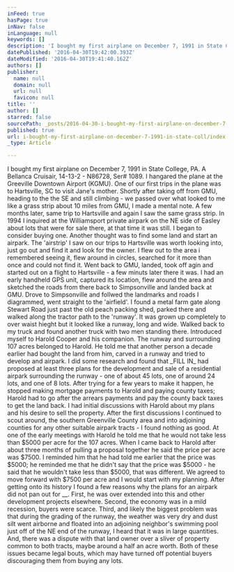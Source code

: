 ```yaml
---
inFeed: true
hasPage: true
inNav: false
inLanguage: null
keywords: []
description: 'I bought my first airplane on December 7, 1991 in State College, PA. A Bellanca Cruisair, 14-13-2 - N86728, Ser# 1089. I hangared the plane at the Greeville Downtown Airport (KGMU). One of our first trips in the plane was to Hartsville, SC to visit Jane’s mother. Shortly after taking off from GMU, heading to the the SE and still climbing - we passed over what looked to me like a grass strip about 10 miles from GMU, I made a mental note. A few months later, same trip to Hartsville and again I saw the same grass strip. In 1994 I inquired at the Williamsport private airpark on the NE side of Easley about lots that were for sale there, at that time it was still. I began to consider buying one. Another thought was to find some land and start an airpark. The ‘airstrip’ I saw on our trips to Hartsville was worth looking into, just go out and find it and look for the owner. I flew out to the area i remembered seeing it, flew around in circles, searched for it more than once and could not find it. Went back to GMU, landed, took off agin and started out on a flight to Hartsville - a few minuts later there it was. I had an early handheld GPS unit, captured its location, flew around the area and sketched the roads from there back to Simpsonville and landed back at GMU. Drove to Simpsonville and follwed the landmarks and roads I diagrammed, went straight to the ‘airfield’. I found a metal farm gate along Stewart Road just past the old peach packing shed, parked there and walked along the tractor path to the ‘runway’. It was grown up completely to over waist hieght but it looked like a runway, long and wide. Walked back to my truck and found another truck with two men standing there. Introduced myself to Harold Cooper and his companion. The runway and surrounding 107 acres belonged to Harold. He told me that another person a decade earlier had bought the land from him, carved in a runway and tried to develop and airpark. I did some research and found that _FILL IN_ had proposed at least three plans for the development and sale of a residential airpark surrounding the runway - one of about 45 lots, one of around 24 lots, and one of 8 lots. After trying for a few years to make it happen, he stopped making mortgage payments to Harold and paying county taxes; Harold had to go after the arrears payments and pay the county back taxes to get the land back. I had initial discussions with Harold about my plans and his desire to sell the property. After the first discussions I continued to scout around, the southern Greenville County area and into adjoining counties for any other suitable airpark tracts - I found nothing as good. At one of the early meetings with Harold he told me that he would not take less than $5000 per acre for the 107 acres. When I came back to Harold after about three months of pulling a proposal together he said the price per acre was $7500. I reminded him that he had told me earlier that the price was $5000; he reminded me that he didn’t say that the price was $5000 - he said that he wouldn’t take less than $5000, that was different. We agreed to move forward with $7500 per acre and I would start with my planning. After getting onto its history I found a few reasons why the plans for an airpark did not pan out for __. First, he was over extended into this and other development projects elsewhere. Second, the economy was in a mild recession, buyers were scarce. Third, and likely the biggest problem was that during the grading of the runway, the weather was very dry and dust silt went airborne and floated into an adjoining neighbor’s swimming pool just off of the NE end of the runway, I heard that it was in large quantities. And, there was a dispute with that land owner over a sliver of property common to both tracts, maybe around a half an acre worth. Both of these issues became legal bouts, which may have turned off potential buyers discouraging them from buying any lots.'
datePublished: '2016-04-30T19:42:00.393Z'
dateModified: '2016-04-30T19:41:40.162Z'
authors: []
publisher:
  name: null
  domain: null
  url: null
  favicon: null
title: ''
author: []
starred: false
sourcePath: _posts/2016-04-30-i-bought-my-first-airplane-on-december-7-1991-in-state-coll.md
published: true
url: i-bought-my-first-airplane-on-december-7-1991-in-state-coll/index.html
_type: Article

---
```

I bought my first airplane on December 7, 1991 in State College, PA. A Bellanca Cruisair, 14-13-2 - N86728, Ser\# 1089\. I hangared the plane at the Greeville Downtown Airport (KGMU). One of our first trips in the plane was to Hartsville, SC to visit Jane's mother. Shortly after taking off from GMU, heading to the the SE and still climbing - we passed over what looked to me like a grass strip about 10 miles from GMU, I made a mental note. A few months later, same trip to Hartsville and again I saw the same grass strip. In 1994 I inquired at the Williamsport private airpark on the NE side of Easley about lots that were for sale there, at that time it was still. I began to consider buying one. Another thought was to find some land and start an airpark. The 'airstrip' I saw on our trips to Hartsville was worth looking into, just go out and find it and look for the owner. I flew out to the area i remembered seeing it, flew around in circles, searched for it more than once and could not find it. Went back to GMU, landed, took off agin and started out on a flight to Hartsville - a few minuts later there it was. I had an early handheld GPS unit, captured its location, flew around the area and sketched the roads from there back to Simpsonville and landed back at GMU. Drove to Simpsonville and follwed the landmarks and roads I diagrammed, went straight to the 'airfield'. I found a metal farm gate along Stewart Road just past the old peach packing shed, parked there and walked along the tractor path to the 'runway'. It was grown up completely to over waist hieght but it looked like a runway, long and wide. Walked back to my truck and found another truck with two men standing there. Introduced myself to Harold Cooper and his companion. The runway and surrounding 107 acres belonged to Harold. He told me that another person a decade earlier had bought the land from him, carved in a runway and tried to develop and airpark. I did some research and found that \_FILL IN\_ had proposed at least three plans for the development and sale of a residential airpark surrounding the runway - one of about 45 lots, one of around 24 lots, and one of 8 lots. After trying for a few years to make it happen, he stopped making mortgage payments to Harold and paying county taxes; Harold had to go after the arrears payments and pay the county back taxes to get the land back. I had initial discussions with Harold about my plans and his desire to sell the property. After the first discussions I continued to scout around, the southern Greenville County area and into adjoining counties for any other suitable airpark tracts - I found nothing as good. At one of the early meetings with Harold he told me that he would not take less than $5000 per acre for the 107 acres. When I came back to Harold after about three months of pulling a proposal together he said the price per acre was $7500\. I reminded him that he had told me earlier that the price was $5000; he reminded me that he didn't say that the price was $5000 - he said that he wouldn't take less than $5000, that was different. We agreed to move forward with $7500 per acre and I would start with my planning. After getting onto its history I found a few reasons why the plans for an airpark did not pan out for \_\_. First, he was over extended into this and other development projects elsewhere. Second, the economy was in a mild recession, buyers were scarce. Third, and likely the biggest problem was that during the grading of the runway, the weather was very dry and dust silt went airborne and floated into an adjoining neighbor's swimming pool just off of the NE end of the runway, I heard that it was in large quantities. And, there was a dispute with that land owner over a sliver of property common to both tracts, maybe around a half an acre worth. Both of these issues became legal bouts, which may have turned off potential buyers discouraging them from buying any lots.